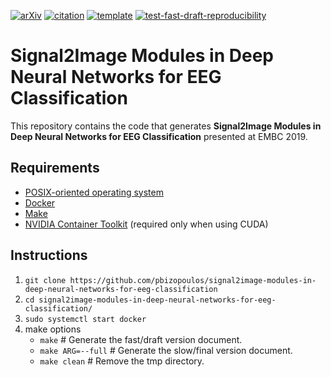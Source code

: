 [![arXiv](http://img.shields.io/badge/eess.SP-arXiv%3A1904.13216-B31B1B.svg)](https://arxiv.org/abs/1904.13216)
[![citation](http://img.shields.io/badge/citation-0091FF.svg)](https://scholar.google.com/scholar?q=Signal2Image%20Modules%20in%20Deep%20Neural%20Networks%20for%20EEG%20Classification.%20arXiv%202019)
[![template](http://img.shields.io/badge/template-EEE0B1.svg)](https://github.com/pbizopoulos/latex-technical-documents-with-docker-and-make-template)
[![test-fast-draft-reproducibility](https://github.com/pbizopoulos/signal2image-modules-in-deep-neural-networks-for-eeg-classification/workflows/test-fast-draft-reproducibility/badge.svg)](https://github.com/pbizopoulos/signal2image-modules-in-deep-neural-networks-for-eeg-classification/actions?query=workflow%3Atest-fast-draft-reproducibility)

# Signal2Image Modules in Deep Neural Networks for EEG Classification
This repository contains the code that generates **Signal2Image Modules in Deep Neural Networks for EEG Classification** presented at EMBC 2019.

## Requirements
- [POSIX-oriented operating system](https://en.wikipedia.org/wiki/POSIX#POSIX-oriented_operating_systems)
- [Docker](https://docs.docker.com/get-docker/)
- [Make](https://www.gnu.org/software/make/)
- [NVIDIA Container Toolkit](https://docs.nvidia.com/datacenter/cloud-native/container-toolkit/install-guide.html#setting-up-nvidia-container-toolkit) (required only when using CUDA)

## Instructions
1. `git clone https://github.com/pbizopoulos/signal2image-modules-in-deep-neural-networks-for-eeg-classification`
2. `cd signal2image-modules-in-deep-neural-networks-for-eeg-classification/`
3. `sudo systemctl start docker`
4. make options
    * `make`             # Generate the fast/draft version document.
    * `make ARG=--full`  # Generate the slow/final version document.
    * `make clean`       # Remove the tmp directory.

